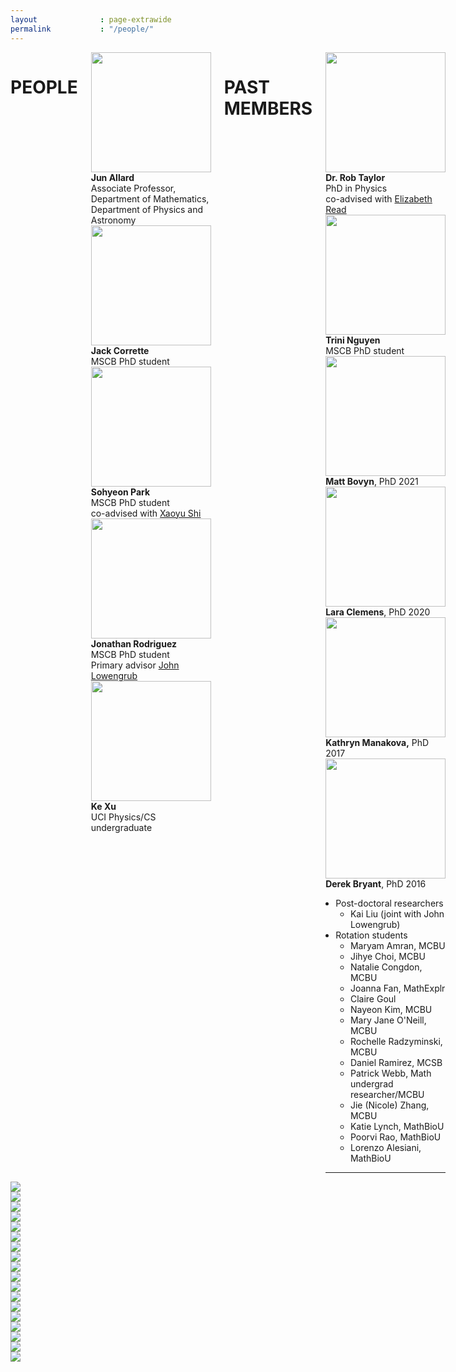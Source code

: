 ```yaml
---
layout              : page-extrawide
permalink           : "/people/"
---
```


<!-- <style>
    .peoplewrapper {
        display: grid;
        grid-template-columns: 1fr 2fr; 
        align-items: center;
        grid-gap: 1em;
        row-gap: 1em;
        padding-bottom: 1em;
    }
    .peoplephoto {
        float:right;
        marginleft:auto;
        padding-left:1em;       
    }
</style> -->

<div class="row"> <!-- This should contain everything on this page content: both people and fun photos-->
    <div class="columns small-12 medium-12 large-6"> <!-- Column to contain all people content -->
        <div class="row">
            <div class="columns small-12">
                <h1>PEOPLE</h1>
            </div>
        </div>
        <div class="row align-middle">
            <div class="peoplewrapper">
                <div><img class="peoplephoto" src="{{ site.urlimg }}photojun.jpg" width="192"></div>
                <div><b>Jun Allard</b><br>
                Associate Professor, 
                Department of Mathematics, 
                Department of Physics and Astronomy</div>
            </div>
            <div class="peoplewrapper">
                <div><img class="peoplephoto" src="{{ site.urlimg }}Afavicon-192x192.png" width="192"></div>
                <div><b>Jack Corrette</b><br>
                MSCB PhD student</div>
            </div>
            <div class="peoplewrapper">
                <div><img class="peoplephoto" src="{{ site.urlimg }}Afavicon-192x192.png" width="192"></div>
                <div><b>Sohyeon Park</b><br>
                MSCB PhD student<br>
                co-advised with <a href="https://xyushi.wixsite.com/xshi">Xaoyu Shi</a></div>
            </div>
            <div class="peoplewrapper">
                <div><img class="peoplephoto" src="{{ site.urlimg }}Afavicon-192x192.png" width="192"></div>
                <div><b>Jonathan Rodriguez</b><br>
                MSCB PhD student<br>
                Primary advisor <a href="https://ccbs.uci.edu/team/john-lowengrub/">John Lowengrub</a></div>
            </div>
            <div class="peoplewrapper">
                <div><img class="peoplephoto" src="{{ site.urlimg }}Afavicon-192x192.png" width="192"></div>
                <div><b>Ke Xu</b><br>
                UCI Physics/CS undergraduate</div>
            </div>
        </div> <!-- Done row with current people -->
        <div class="row"> <!-- past members section -->
            <div class="columns small-12">
                <h1>PAST MEMBERS</h1>
            </div>
        </div>
        <div class="row align-middle"> <!-- Row with all past people -->
            <div class="peoplewrapper">
                <div><img class="peoplephoto" src="{{ site.urlimg }}Afavicon-192x192.png" width="192"></div>
                <div><b>Dr. Rob Taylor</b><br>
                PhD in Physics<br>
                co-advised with <a href="https://readlab.eng.uci.edu/">Elizabeth Read</a></div>
            </div>
            <div class="peoplewrapper">
                <div><img class="peoplephoto" src="{{ site.urlimg }}Afavicon-192x192.png" width="192"></div>
                <div><b>Trini Nguyen</b><br>
                MSCB PhD student</div>
            </div>
            <div class="peoplewrapper">
                <div><img class="peoplephoto" src="{{ site.urlimg }}Afavicon-192x192.png" width="192"></div>
                <div><b>Matt Bovyn</b>, PhD 2021</div>
            </div>
            <div class="peoplewrapper">
                <div><img class="peoplephoto" src="{{ site.urlimg }}Afavicon-192x192.png" width="192"></div>
                <div><b>Lara Clemens</b>, PhD 2020</div>
            </div>
            <div class="peoplewrapper">
                <div><img class="peoplephoto" src="{{ site.urlimg }}Afavicon-192x192.png" width="192"></div>
                <div><b>Kathryn Manakova,</b> PhD 2017</div>
            </div>
            <div class="peoplewrapper">
                <div><img class="peoplephoto" src="{{ site.urlimg }}Afavicon-192x192.png" width="192"></div>
                <div><b>Derek Bryant</b>, PhD 2016</div>
            </div>
            <div> <!-- OTHER PAST -->
                <ul style="padding-left: 1rem">
                    <li>Post-doctoral researchers
                    <ul>
                        <li>Kai Liu (joint with John Lowengrub)</li>
                    </ul>
                    </li>
                    <li>Rotation students
                    <ul>
                        <li>Maryam Amran, MCBU</li>
                        <li>Jihye Choi, MCBU</li>
                        <li>Natalie Congdon, MCBU</li>
                        <li>Joanna Fan, MathExplr</li>
                        <li>Claire Goul</li>
                        <li>Nayeon Kim, MCBU</li>
                        <li>Mary Jane O'Neill, MCBU</li>
                        <li>Rochelle Radzyminski, MCBU</li>
                        <li>Daniel Ramirez, MCSB</li>
                        <li>Patrick Webb, Math undergrad researcher/MCBU</li>
                        <li>Jie (Nicole) Zhang, MCBU</li>
                        <li>Katie Lynch, MathBioU</li>
                        <li>Poorvi Rao, MathBioU</li>
                        <li>Lorenzo Alesiani, MathBioU</li>
                    </ul>
                    </li>
                </ul>
                <hr>
            </div>
        </div> <!-- Done row with all past people -->
    </div> <!-- Done column that contains all people content-->
    <!-- Photos of fun -->
     <!-- 2022 -->
    <div class="column small-12 medium-12 large-6">
        <img src="{{ site.urlimg }}PXL_20221212_171623459.jpg">
    </div> 
    <div class="column small-12 medium-12 large-6">
        <img src="{{ site.urlimg }}PXL_20221212_180556588.jpg">
    </div> 
    <div class="column small-12 medium-12 large-6">
        <img src="{{ site.urlimg }}PXL_20221212_195546518.jpg">
    </div>
    <div class="column small-12 medium-12 large-6">
        <img src="{{ site.urlimg }}PXL_20221213_002818574~2.jpg">
    </div>
    <div class="column small-12 medium-12 large-6">
        <img src="{{ site.urlimg }}sohyeon2019.jpg">
    </div>
     <!-- 2022 -->
    <div class="column small-12 medium-12 large-6">
        <img src="{{ site.urlimg }}IMG_4706.jpg">
    </div> 
    <div class="column small-12 medium-12 large-6">
        <img src="{{ site.urlimg }}PXL_20220220_232140407.jpg">
    </div> 
    <div class="column small-12 medium-12 large-6">
        <img src="{{ site.urlimg }}PXL_20220220_184131302.PORTRAIT.jpg">
    </div>
    <div class="column small-12 medium-12 large-6">
        <img src="{{ site.urlimg }}PXL_20220223_052932459.NIGHT.jpg">
    </div>
    <div class="column small-12 medium-12 large-6">
        <img src="{{ site.urlimg }}PXL_20220223_022415323.NIGHT_2.jpg">
    </div>
    <!-- 2019 -->
    <div class="column small-12 medium-12 large-6">
        <img src="{{ site.urlimg }}group19f.jpg" >
    </div>
    <div class="column small-12 medium-12 large-6">
        <img src="{{ site.urlimg }}img_20191126_114741.jpg" >
    </div>
    <div class="column small-12 medium-12 large-6">
        <img src="{{ site.urlimg }}matt2019.jpg">
    </div>
    <!-- 2018 -->
    <div class="column small-12 medium-12 large-6">
        <img src="{{ site.urlimg }}20180330allardgroupphoto.jpeg">
    </div>
    <div class="column small-12 medium-12 large-6">
        <img src="{{ site.urlimg }}39273544_10156593333079694_8710688989096443904_n.jpg">
    </div>
    <!-- 2017 -->
    <div class="column small-12 medium-12 large-6">
        <img src="{{ site.urlimg }}img_20170422_153511.jpg" >
    </div>
    <!--
    <div class="column small-12 medium-12 large-6">
        <img src="{{ site.urlimg }}img_20170402_022106.jpg" >
    </div>
    -->
    <!-- 2016 -->
    <div class="column small-12 medium-12 large-6">
        <img src="{{ site.urlimg }}img_0064.jpg" >
    </div>
    <!-- 2015 -->
    <div class="column small-12 medium-12 large-6">
        <img src="{{ site.urlimg }}allardlab2015largecropped512.jpeg" >
    </div>
    <!-- 2014 -->
    <!--
    <div class="column small-12 medium-12 large-6">
        <img src="{{ site.urlimg }}photoderekbiophys2014_390px.jpeg">
    </div>
    <div class="column small-12 medium-12 large-6">
        <img src="{{ site.urlimg }}photogroup390px.jpeg">
    </div>
    -->

</div>


